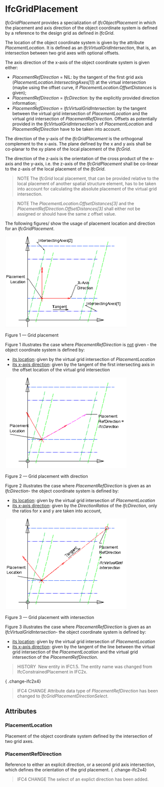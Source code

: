 # IfcGridPlacement

_IfcGridPlacement_ provides a specialization of _IfcObjectPlacement_ in which the placement and axis direction of the object coordinate system is defined by a reference to the design grid as defined in _IfcGrid_.

The location of the object coordinate system is given by the attribute _PlacementLocation_. It is defined as an _IfcVirtualGridIntersection_, that is, an intersection between two grid axes with optional offsets.

The axis direction of the x-axis of the object coordinate system is given either:

* _PlacementRefDirection_ = NIL: by the tangent of the first grid axis (_PlacementLocation.IntersectingAxes[1]_) at the virtual intersection (maybe using the offset curve, if _PlacementLocation.OffsetDistances_ is given);
* _PlacementRefDirection_ = _IfcDirection_: by the explicitly provided direction information;
* _PlacementRefDirection_ = _IfcVirtualGridIntersection_: by the tangent between the virtual grid intersection of _PlacementLocation_ and the virtual grid intersection of _PlacementRefDirection_. Offsets as potentially provided in the _IfcVirtualGridIntersection_'s of _PlacementLocation_ and _PlacementRefDirection_ have to be taken into account.

The direction of the y-axis of the _IfcGridPlacement_ is the orthogonal complement to the x-axis. The plane defined by the x and y axis shall be co-planar to the xy plane of the local placement of the _IfcGrid_.

The direction of the z-axis is the orientation of the cross product of the x-axis and the y-axis, i.e. the z-axis of the _IfcGridPlacement_ shall be co-linear to the z-axis of the local placement of the _IfcGrid_.

> NOTE  The _IfcGrid_ local placement, that can be provided relative to the local placement of another spatial structure element, has to be taken into account for calculating the absolute placement of the virtual grid intersection.

> NOTE  The _PlacementLocation.OffsetDistances[3]_ and the _PlacementRefDirection.OffsetDistances[3]_ shall either not be assigned or should have the same z offset value.

The following figures/ show the usage of placement location and direction for an _IfcGridPlacement_.

![without ref direction](../../../../figures/ifcgridplacement-layout1.png)

Figure 1 &mdash; Grid placement

Figure 1 illustrates the case where <em>PlacementRefDirection</em> is <u>not</u> given - the object coordinate system is defined by:

 * <u>its location</u>: given by the virtual grid intersection of <em>PlacementLocation</em>
 * <u>its x-axis direction</u>: given by the tangent of the first intersecting axis in the offset location of the virtual grid intersection

![with ref direction](../../../../figures/ifcgridplacement-layout3.png)

Figure 2 &mdash; Grid placement with direction

Figure 2 illustrates the case where <em>PlacementRefDirection</em> is given as an <em>IfcDirection</em>- the object coordinate system is defined by:

 * <u>its location</u>: given by the virtual grid intersection of <em>PlacementLocation</em>
 * <u>its x-axis direction</u>: given by the <em>DirectionRatios</em> of the <em>IfcDirection</em>, only the ratios for x and y are taken into account,

![with ref direction](../../../../figures/ifcgridplacement-layout2.png)

Figure 3 &mdash; Grid placement with intersection

Figure 3 illustrates the case where <em>PlacementRefDirection</em> is given as an <em>IfcVirtualGridIntersection</em>- the object coordinate system is defined by:

 * <u>its location</u>: given by the virtual grid intersection of <em>PlacementLocation</em>
 * <u>its x-axis direction</u>: given by the tangent of the line between the virtual grid intersection of the <em>PlacementLocation</em> and the virtual grid intersection of the <em>PlacementRefDirection</em>.

> HISTORY  New entity in IFC1.5. The entity name was changed from IfcConstrainedPlacement in IFC2x.

{ .change-ifc2x4}
> IFC4 CHANGE Attribute data type of _PlacementRefDirection_ has been changed to _IfcGridPlacementDirectionSelect_.

## Attributes

### PlacementLocation
Placement of the object coordinate system defined by the intersection of two grid axes.

### PlacementRefDirection
Reference to either an explicit direction, or a second grid axis intersection, which defines the orientation of the grid placement.
{ .change-ifc2x4}
> IFC4 CHANGE The select of an explict direction has been added.
